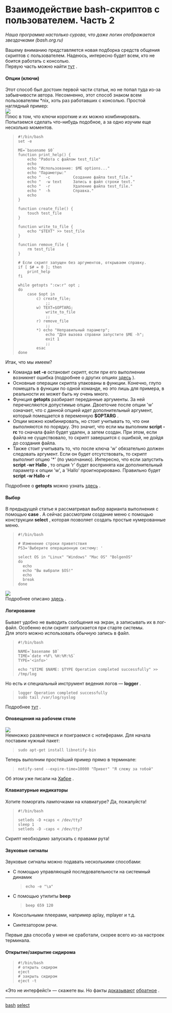 # Взаимодействие bash-скриптов с пользователем. Часть 2

_Наша программа настолько сурова, что даже логин отображается звездочками (bash.org.ru)_

Вашему вниманию представляется новая подборка средств общения скриптов с пользователем. Надеюсь, интересно будет всем, кто не боится работать с консолью.  
Первую часть можно найти  [тут](http://habrahabr.ru/blogs/nix/126701/ "Взаимодействие bash-скриптов с пользователем") .  
  

#### Опции (ключи)

  
Этот способ был достоин первой части статьи, но не попал туда из-за забывчивости автора. Несомненно, этот способ знаком всем пользователям \*nix, хоть раз работавших с консолью. Простой наглядный пример:  
![](/images/1a7f2eed2de5b7e92fcda28d5422e4eb.png)   
Плюс в том, что ключи короткие и их можно комбинировать. Попытаемся сделать что-нибудь подобное, а за одно изучим еще несколько моментов.  

> ```
> #!/bin/bash
> set -e
> 
> ME=`basename $0`
> function print_help() {
>     echo "Работа с файлом test_file"
>     echo
>     echo "Использование: $ME options..."
>     echo "Параметры:"
>     echo "  -c          Создание файла test_file."
>     echo "  -w text     Запись в файл строки text."
>     echo "  -r          Удаление файла test_file."
>     echo "  -h          Справка."
>     echo
> }
> 
> function create_file() {
>     touch test_file
> }
> 
> function write_to_file {
>     echo "$TEXT" >> test_file
> }
> 
> function remove_file {
>     rm test_file
> }
> 
> # Если скрипт запущен без аргументов, открываем справку.
> if [ $# = 0 ]; then
>     print_help
> fi
> 
> while getopts ":cw:r" opt ;
> do
>     case $opt in
>         c) create_file;
>             ;;
>         w) TEXT=$OPTARG;
>             write_to_file
>             ;;
>         r) remove_file
>             ;;
>         *) echo "Неправильный параметр";
>             echo "Для вызова справки запустите $ME -h";
>             exit 1
>             ;;
>         esac
> done
> 
> ```

  
Итак, что мы имеем?  

*   Команда **set -e** остановит скрипт, если при его выполнении возникнет ошибка (подробнее о других опциях [здесь](http://ss64.com/bash/set.html "set man page") ).
*   Основные операции скрипта упакованы в функции. Конечно, глупо помещать в функции по одной команде, но это лишь для примера, в реальности их может быть ну очень много.
*   Функция **getopts** разбирает переданные аргументы. За ней перечисляются допустимые опции. Двоеточие после опции 'w' означает, что c данной опцией идет дополнительный аргумент, который помещается в переменную **$OPTARG** .
*   Опции можно комбинировать, но стоит учитывать то, что они выполняются по порядку. Это значит, что если мы выполним **script -rc** то сначала файл будет удален, а затем создан. При этом, если файла не существовало, то скрипт завершится с ошибкой, не дойдя до создания файла.
*   Также стоит учитывать то, что после ключа 'w' обязательно должен следовать аргумент. Если он будет отсутствовать, то скрипт выполнит опцию '\*' (по умолчанию). Интересно, что если запустить **script -wr Hallo** , то опция 'r' будет воспринята как дополнительный параметр к опции 'w', а 'Hallo' проигнорировано. Правильно будет **script -w Hallo -r** 

  
Подробнее о **getopts** можно узнать [здесь](http://www.opennet.ru/docs/RUS/bash_scripting_guide/c5358.html#GETOPTSX) .  
  

#### Выбор

  
В предыдущей статье я рассматривал выбор варианта выполнения с помощью **case** . А сейчас рассмотрим создание меню с помощью конструкции **select** , которая позволяет создать простые нумерованные меню.  

> ```
> #!/bin/bash
> 
> # Изменение строки приветствия
> PS3='Выберите операционную систему: '
> 
> select OS in "Linux" "Windows" "Mac OS" "BolgenOS"
> do
>   echo
>   echo "Вы выбрали $OS!"
>   echo
>   break
> done
> 
> ```

  
![](/images/f4308ea3d83c91b299607d23a3f1541d.png)   
Подробнее описано [здесь](http://www.opennet.ru/docs/RUS/bash_scripting_guide/x5210.html#select) .  
  

#### Логирование

  
Бывает удобно не выводить сообщения на экран, а записывать их в лог-файл. Особенно если скрипт запускается при старте системы.  
Для этого можно использовать обычную запись в файл.  

> ```
> #!/bin/bash
> 
> NAME=`basename $0`
> TIME=`date +%F\ %H:%M:%S`
> TYPE='<info>'
> 
> echo "$TIME $NAME: $TYPE Operation completed successfully" >> /tmp/log
> 
> ```

  
Но есть и специальный инструмент ведения логов — **logger** .  

> ```
> logger Operation completed successfully
> sudo tail /var/log/syslog
> 
> ```

  
Подробнее [тут](http://www.opennet.ru/man.shtml?topic=logger&category=1 "man logger") .  
  

#### Оповещения на рабочем столе

  
![](/images/47509e9db5adb43000e1b7ece9db81a4.png)   
Немножко развлечемся и поиграемся с нотиферами. Для начала поставим нужный пакет:  

> ```
> sudo apt-get install libnotify-bin
> 
> ```

  
Теперь выполним простейший пример прямо в терминале:  

> ```
> notify-send --expire-time=10000 "Привет" "Я слежу за тобой"
> 
> ```

  
Об этом уже писали на [Хабре](http://habrahabr.ru/blogs/linux/47892/) .  
  

#### Клавиатурные индикаторы

  
Хотите поморгать лампочками на клавиатуре? Да, пожалуйста!  

> ```
> #!/bin/bash
> 
> setleds -D +caps < /dev/tty7
> sleep 1
> setleds -D -caps < /dev/tty7
> 
> ```

  
Скрипт необходимо запускать с правами рута!  
  

#### Звуковые сигналы

  
Звуковые сигналы можно подавать несколькими способами:  

*   С помощью управляющей последовательности на системный динамик  
    
    > ```
    > echo -e "\a"
    > 
    > ```
    
*   С помощью утилиты **beep**   
    
    > ```
    > beep 659 120
    > 
    > ```
    
*   Консольными плеерами, например aplay, mplayer и т.д.
*   Синтезатором речи.

  
Первые два способа у меня не сработали, скорее всего из-за настроек терминала.  
  

#### Открытие/закрытие сидирома

  

> ```
> #!/bin/bash
> # открыть сидиром
> eject
> # закрыть сидиром
> eject -t
> 
> ```

  
«Это не интерфейс!» — скажете вы. Но факты  [доказывают](http://www.youtube.com/watch?v=Ol1kndxV6-E)  [обратное](http://bash.org.ru/quote/323695) .

**********
[bash](/tags/bash.md)
[select](/tags/select.md)

